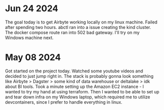 # Jun 24 2024
The goal today is to get Airbyte working locally on my linux machine. Failed after spending two hours. abctl ran into a issue creating the kind cluster. The docker compose route ran into 502 bad gateway. I'll try on my Windows machine next.

# May 08 2024
Got started on the project today. Watched some youtube videos and decided to just jump right in. The stack is probably gonna look something like Airbyte > Dagster > some kind of data warehouse or deltalake > idk about BI tools. Took a minute setting up the Amazon EC2 instance - I wanted to try my hand at using terraform. Then I wanted to be able to set up and tear down infra on my Windows laptop, which required me to utilize devcontainers, since I prefer to handle everything in linux. 